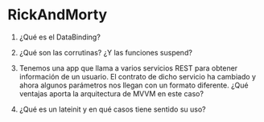 # RickAndMorty

1. ¿Qué es el DataBinding?  



2. ¿Qué son las corrutinas? ¿Y las funciones suspend?  



3. Tenemos una app que llama a varios servicios REST para obtener  información de un usuario. El contrato de dicho servicio ha cambiado y ahora  algunos parámetros nos llegan con un formato diferente. ¿Qué ventajas  aporta la arquitectura de MVVM en este caso?  



4. ¿Qué es un lateinit y en qué casos tiene sentido su uso?  
